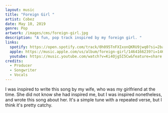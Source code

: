 ```yaml
---
layout: music
title: "Foreign Girl "
artist: Cobez
date: May 10, 2019
genre: Pop
artwork: /images/cms/foreign-girl.jpg
description: "A fun, pop track inspired by my foreign girl. "
links:
  spotify: https://open.spotify.com/track/0h095TnFXIxonQKRU9jwq0?si=2baaf1358f3845c4
  apple: https://music.apple.com/us/album/foreign-girl/1464166239?i=1464166240
  youtube: https://music.youtube.com/watch?v=Ki4Ojg5I5Cw&feature=share
credits:
  - Producer
  - Songwriter
  - Vocals
---
```

I﻿ was inspired to write this song by my wife, who was my girlfriend at the time. She did not know she had inspired me, but I was inspired nonetheless, and wrote this song about her. It's a simple tune with a repeated verse, but I think it's pretty catchy.